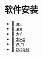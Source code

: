 # 软件安装

* 📄 [apt](siyuan://blocks/20231110105237-uxkolm9)
* 📄 [arp](siyuan://blocks/20231110105237-apgbdoz)
* 📄 [dnf](siyuan://blocks/20231110105237-1hl26hy)
* 📄 [dpkg](siyuan://blocks/20240224200236-2wchsjr)
* 📄 [yum](siyuan://blocks/20231110105237-70luvz1)
* 📄 [zypper](siyuan://blocks/20231110105237-p2r21wy)

　　‍
